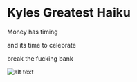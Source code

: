 # Kyles Greatest Haiku

Money has timing

and its time to celebrate

break the fucking bank

![alt text](https://i.imgur.com/81qyN1y.jpg)
